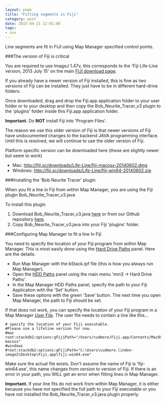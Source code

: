 ```yaml
---
layout: page
title: "Fitting segments in Fiji"
category: post
date: 2015-04-21 22:01:06
tags:
- xxx
---
```

 
Line segments are fit in FIJI using Map Manager specified control points.

###The version of Fiji is critical

You are required to use ImageJ 1.47v, this corresponds to the 'Fiji Life-Line version, 2013 July 15' on the main [FIJI download page][1].

If you already have a newer version of Fiji installed, this is fine as two versions of Fiji can be installed. They just have to be in different hard-drive folders.

Once downloaded, drag and drop the Fiji.app application folder to your user folder or to your desktop and then copy the Bob_Neurite_Tracer_v3 plugin to the 'plugins' folder inside this Fiji.app application folder.

<p class="important"><B>Important.</B> Do <B>NOT</B> install Fiji into 'Program Files'.</p>

The reason we use this older version of Fiji is that newer versions of Fiji have undocumented changes to the backend JAVA programming interface. Until this is resolved, we will continue to use the older version of Fiji.

Platform specific version can be downloaded here (these are slightly newer but seem to work)

 - Mac: http://fiji.sc/downloads/Life-Line/fiji-macosx-20140602.dmg
 - Windows: http://fiji.sc/downloads/Life-Line/fiji-win64-20140602.zip

###Installing the 'Bob Neurite Tracer' plugin

When you fit a line in Fiji from within Map Manager, you are using the Fiji plugin Bob_Neurite_Tracer_v3.java

To install this plugin

 1. Download Bob_Neurite_Tracer_v3.java [here][4] or from our Github repository [here][2].
 2. Copy Bob_Neurite_Tracer_v3.java into your Fiji 'plugins' folder.
 
###Configuring Map Manager to fit a line In Fiji
 
You need to specify the location of your Fiji program from within Map Manager. This is most easily done using the [Hard Drive Paths][5] panel. Here are the details:

 - Run Map Manager with the bStack.ipf file (this is how you always run Map Manager).
 - Open the [HDD Paths][5] panel using the main menu 'mm3 -> Hard Drive Paths'.
 - In the Map Manager HDD Paths panel, specify the path to your Fiji Application with the 'Set' button.
 - Save these options with the green 'Save' button. The next time you open Map Manager, the path to Fiji should be set.
 
If that does not work, you can specify the location of your Fiji program in a Map Manager [User File][3]. The user file needs to contain a line like this...
 
	# specify the location of your Fiji executable.
	#Please use a lifeline version for now.
	#mac
	root:stackdb2:options:gFijiPath="/Users/cudmore/Fiji.app/Contents/MacOS/Imagej-macosx"
	#windows
	#root:stackdb2:options:gFijiPath="C:\Users\cudmore.linden-image2\Desktop\Fiji.app\fiji-win64.exe"

Make sure the actual file exists. Don't assume the name of Fiji is 'fiji-win64.exe', this name changes from version to version of Fiji. If there is an error in your path, you WILL get an error when fitting lines in Map Manager.

<p class="important"><B>Important.</B> If your line fits do not work from within Map Manager, it is either because you have not specified the full path to your Fiji executable or you have not installed the Bob_Neurite_Tracer_v3.java plugin properly.</p>

[1]: http://fiji.sc/Downloads
[2]: https://github.com/cudmore/bob-fiji-plugins
[3]: /mapmanager/user-files/
[4]: ../images/Bob_Neurite_Tracer_v3.java
[5]: /mapmanager/hdd-paths

